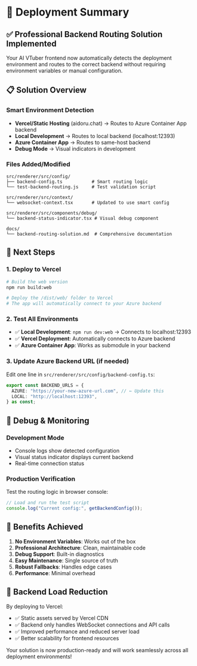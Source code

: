 # 🚀 Deployment Summary

## ✅ Professional Backend Routing Solution Implemented

Your AI VTuber frontend now automatically detects the deployment environment and routes to the correct backend without requiring environment variables or manual configuration.

## 📋 Solution Overview

### Smart Environment Detection

- **Vercel/Static Hosting** (aidoru.chat) → Routes to Azure Container App backend
- **Local Development** → Routes to local backend (localhost:12393)
- **Azure Container App** → Routes to same-host backend
- **Debug Mode** → Visual indicators in development

### Files Added/Modified

```
src/renderer/src/config/
├── backend-config.ts           # Smart routing logic
└── test-backend-routing.js     # Test validation script

src/renderer/src/context/
└── websocket-context.tsx       # Updated to use smart config

src/renderer/src/components/debug/
└── backend-status-indicator.tsx # Visual debug component

docs/
└── backend-routing-solution.md  # Comprehensive documentation
```

## 🎯 Next Steps

### 1. Deploy to Vercel

```bash
# Build the web version
npm run build:web

# Deploy the /dist/web/ folder to Vercel
# The app will automatically connect to your Azure backend
```

### 2. Test All Environments

- ✅ **Local Development**: `npm run dev:web` → Connects to localhost:12393
- ✅ **Vercel Deployment**: Automatically connects to Azure backend
- ✅ **Azure Container App**: Works as submodule in your backend

### 3. Update Azure Backend URL (if needed)

Edit one line in `src/renderer/src/config/backend-config.ts`:

```typescript
export const BACKEND_URLS = {
  AZURE: "https://your-new-azure-url.com", // ← Update this
  LOCAL: "http://localhost:12393",
} as const;
```

## 🔧 Debug & Monitoring

### Development Mode

- Console logs show detected configuration
- Visual status indicator displays current backend
- Real-time connection status

### Production Verification

Test the routing logic in browser console:

```javascript
// Load and run the test script
console.log("Current config:", getBackendConfig());
```

## 🎉 Benefits Achieved

1. **No Environment Variables**: Works out of the box
2. **Professional Architecture**: Clean, maintainable code
3. **Debug Support**: Built-in diagnostics
4. **Easy Maintenance**: Single source of truth
5. **Robust Fallbacks**: Handles edge cases
6. **Performance**: Minimal overhead

## 🔄 Backend Load Reduction

By deploying to Vercel:

- ✅ Static assets served by Vercel CDN
- ✅ Backend only handles WebSocket connections and API calls
- ✅ Improved performance and reduced server load
- ✅ Better scalability for frontend resources

Your solution is now production-ready and will work seamlessly across all deployment environments!
